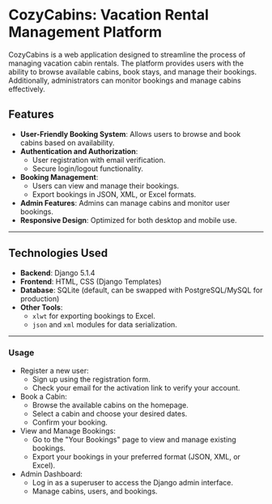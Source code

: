 # CozyCabins: Vacation Rental Management Platform

CozyCabins is a web application designed to streamline the process of managing vacation cabin rentals. The platform provides users with the ability to browse available cabins, book stays, and manage their bookings. Additionally, administrators can monitor bookings and manage cabins effectively.

## Features

- **User-Friendly Booking System**: Allows users to browse and book cabins based on availability.
- **Authentication and Authorization**:
  - User registration with email verification.
  - Secure login/logout functionality.
- **Booking Management**: 
  - Users can view and manage their bookings.
  - Export bookings in JSON, XML, or Excel formats.
- **Admin Features**: Admins can manage cabins and monitor user bookings.
- **Responsive Design**: Optimized for both desktop and mobile use.

---

## Technologies Used

- **Backend**: Django 5.1.4
- **Frontend**: HTML, CSS (Django Templates)
- **Database**: SQLite (default, can be swapped with PostgreSQL/MySQL for production)
- **Other Tools**:
  - `xlwt` for exporting bookings to Excel.
  - `json` and `xml` modules for data serialization.

---

### Usage
- Register a new user:
  - Sign up using the registration form.
  - Check your email for the activation link to verify your account.
- Book a Cabin:
  - Browse the available cabins on the homepage.
  - Select a cabin and choose your desired dates.
  - Confirm your booking.
- View and Manage Bookings:
  - Go to the "Your Bookings" page to view and manage existing bookings.
  - Export your bookings in your preferred format (JSON, XML, or Excel).
- Admin Dashboard:
  - Log in as a superuser to access the Django admin interface.
  - Manage cabins, users, and bookings.
